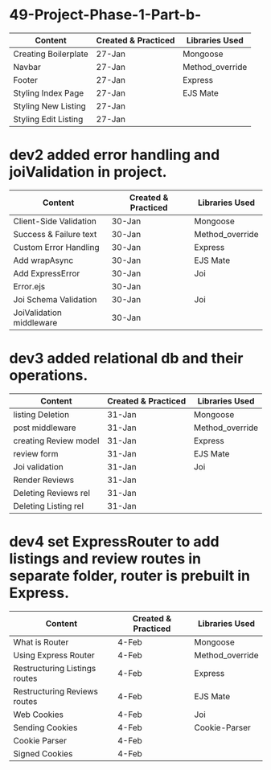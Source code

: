 # 49-Project-Phase-1-Part-b-


| Content                | Created & Practiced | Libraries Used |
|------------------------|--------------------|----------------|
| Creating Boilerplate   | 27-Jan             | Mongoose       |
| Navbar                 | 27-Jan             | Method_override|
| Footer                 | 27-Jan             | Express        |
| Styling Index Page     | 27-Jan             | EJS Mate       |
| Styling New Listing    | 27-Jan             |                |
| Styling Edit Listing   | 27-Jan             |                |  
 
# dev2 added error handling and joiValidation in project.

| Content                | Created & Practiced | Libraries Used |
|------------------------|--------------------|----------------|
| Client-Side Validation   | 30-Jan             | Mongoose       |
| Success & Failure text   | 30-Jan             | Method_override|
| Custom Error Handling    | 30-Jan             | Express        |
| Add wrapAsync            | 30-Jan             | EJS Mate       |
| Add ExpressError         | 30-Jan             | Joi            |
| Error.ejs                | 30-Jan             |                |  
| Joi Schema Validation    | 30-Jan             | Joi            |
| JoiValidation middleware | 30-Jan             |                |  
  
# dev3 added relational db and their operations.


| Content                | Created & Practiced | Libraries Used |
|------------------------|--------------------|----------------|
| listing Deletion       | 31-Jan             | Mongoose       |
| post middleware        | 31-Jan             | Method_override|
| creating Review model  | 31-Jan             | Express        |
| review form            | 31-Jan             | EJS Mate       |
| Joi validation         | 31-Jan             | Joi            |
| Render Reviews         | 31-Jan             |                |  
| Deleting Reviews rel   | 31-Jan             |                |
| Deleting Listing rel   | 31-Jan             |                |  


# dev4 set ExpressRouter to add listings and review routes in separate folder, router is prebuilt in Express.

| Content                      | Created & Practiced | Libraries Used |
|------------------------------|--------------------|----------------|
| What is Router               | 4-Feb             | Mongoose       |
| Using Express Router         | 4-Feb             | Method_override|
| Restructuring Listings routes| 4-Feb             | Express        |
| Restructuring Reviews routes | 4-Feb             | EJS Mate       |
| Web Cookies                  | 4-Feb             | Joi            |
| Sending Cookies              | 4-Feb             | Cookie-Parser  |  
| Cookie Parser                | 4-Feb             |                |
|Signed Cookies                | 4-Feb             |                |  
  


  
